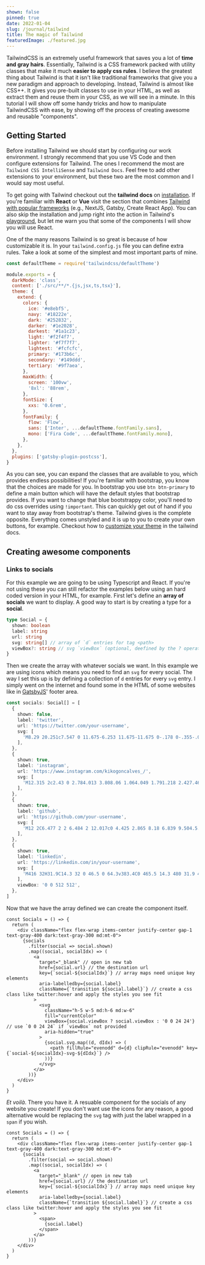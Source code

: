 ```yaml
---
shown: false
pinned: true
date: 2022-01-04
slug: /journal/tailwind
title: The magic of Tailwind
featuredImage: ./featured.jpg
---
```


TailwindCSS is an extremely useful framework that saves you a lot of **time and gray hairs**. Essentially, Tailwind is a CSS framework packed with utility classes that make it much **easier to apply css rules**. I believe the greatest thing about Tailwind is that it isn't like traditional frameworks that give you a new paradigm and approach to developing. Instead, Tailwind is almost like CSS++. It gives you pre-built classes to use in your HTML, as well as extract them and reuse them in your CSS, as we will see in a minute. In this tutorial I will show off some handy tricks and how to manipulate TailwindCSS with ease, by showing off the process of creating awesome and reusable "components".

## Getting Started

Before installing Tailwind we should start by configuring our work environment. I strongly recommend that you use VS Code and then configure extensions for Tailwind. The ones I recommend the most are `Tailwind CSS IntelliSense` and `Tailwind Docs`. Feel free to add other extensions to your environment, but these two are the most common and I would say most useful.

To get going with Tailwind checkout out the **tailwind docs** on [installation](https://tailwindcss.com/docs/installation). If you're familiar with **React** or **Vue** visit the section that combines [Tailwind with popular frameworks](https://tailwindcss.com/docs/installation/framework-guides) (e.g., NextJS, Gatsby, Create React App). You can also skip the installation and jump right into the action in Tailwind's [playground](play.tailwindcss.com/), but let me warn you that some of the components I will show you will use React.

One of the many reasons Tailwind is so great is because of how customizable it is. In your `tailwind.config.js` file you can define extra rules. Take a look at some of the simplest and most important parts of mine.

```js
const defaultTheme = require('tailwindcss/defaultTheme')

module.exports = {
  darkMode: 'class',
  content: ['./src/**/*.{js,jsx,ts,tsx}'],
  theme: {
    extend: {
      colors: {
        ice: '#e8ebf5',
        navy: '#18222e',
        dark: '#252832',
        darker: '#1e2028',
        darkest: '#1a1c23',
        light: '#f2f4f7',
        lighter: '#f7f7f7',
        lightest: '#fcfcfc',
        primary: '#173b6c',
        secondary: '#149ddd',
        tertiary: '#9f7aea',
      },
      maxWidth: {
        screen: '100vw',
        '8xl': '88rem',
      },
      fontSize: {
        xxs: '0.6rem',
      },
      fontFamily: {
        flow: 'Flow',
        sans: ['Inter', ...defaultTheme.fontFamily.sans],
        mono: ['Fira Code', ...defaultTheme.fontFamily.mono],
      },
    },
  },
  plugins: ['gatsby-plugin-postcss'],
}
```

As you can see, you can expand the classes that are available to you, which provides endless possibilities! If you're familiar with bootstrap, you know that the choices are made for you. In bootstrap you use `btn btn-primary` to define a main button which will have the default styles that bootstrap provides. If you want to change that blue bootstrappy color, you'll need to do css overrides using `!important`. This can quickly get out of hand if you want to stay away from bootstrap's theme. Tailwind gives is the complete opposite. Everything comes unstyled and it is up to you to create your own buttons, for example. Checkout how to [customize your theme](https://tailwindcss.com/docs/adding-custom-styles) in the tailwind docs.

## Creating awesome components

### Links to socials

For this example we are going to be using Typescript and React. If you're not using these you can still refactor the examples below using an hard coded version in your HTML, for example. First let's define an **array of socials** we want to display. A good way to start is by creating a type for a **social**.

```ts
type Social = {
  shown: boolean
  label: string
  url: string
  svg: string[] // array of `d` entries for tag <path>
  viewBox?: string // svg `viewBox` (optional, deefined by the ? operator)
}
```

Then we create the array with whatever socials we want. In this example we are using icons which means you need to find an `svg` for every social. The way I set this up is by defining a collection of `d` entries for every `svg` entry. I simply went on the internet and found some in the HTML of some websites like in [GatsbyJS](https://www.gatsbyjs.com/)' footer area.

```ts
const socials: Social[] = [
  {
    shown: false,
    label: 'twitter',
    url: 'https://twitter.com/your-username',
    svg: [
      'M8.29 20.251c7.547 0 11.675-6.253 11.675-11.675 0-.178 0-.355-.012-.53A8.348 8.348 0 0022 5.92a8.19 8.19 0 01-2.357.646 4.118 4.118 0 001.804-2.27 8.224 8.224 0 01-2.605.996 4.107 4.107 0 00-6.993 3.743 11.65 11.65 0 01-8.457-4.287 4.106 4.106 0 001.27 5.477A4.072 4.072 0 012.8 9.713v.052a4.105 4.105 0 003.292 4.022 4.095 4.095 0 01-1.853.07 4.108 4.108 0 003.834 2.85A8.233 8.233 0 012 18.407a11.616 11.616 0 006.29 1.84',
    ],
  },
  {
    shown: true,
    label: 'instagram',
    url: 'https://www.instagram.com/kikogoncalves_/',
    svg: [
      'M12.315 2c2.43 0 2.784.013 3.808.06 1.064.049 1.791.218 2.427.465a4.902 4.902 0 011.772 1.153 4.902 4.902 0 011.153 1.772c.247.636.416 1.363.465 2.427.048 1.067.06 1.407.06 4.123v.08c0 2.643-.012 2.987-.06 4.043-.049 1.064-.218 1.791-.465 2.427a4.902 4.902 0 01-1.153 1.772 4.902 4.902 0 01-1.772 1.153c-.636.247-1.363.416-2.427.465-1.067.048-1.407.06-4.123.06h-.08c-2.643 0-2.987-.012-4.043-.06-1.064-.049-1.791-.218-2.427-.465a4.902 4.902 0 01-1.772-1.153 4.902 4.902 0 01-1.153-1.772c-.247-.636-.416-1.363-.465-2.427-.047-1.024-.06-1.379-.06-3.808v-.63c0-2.43.013-2.784.06-3.808.049-1.064.218-1.791.465-2.427a4.902 4.902 0 011.153-1.772A4.902 4.902 0 015.45 2.525c.636-.247 1.363-.416 2.427-.465C8.901 2.013 9.256 2 11.685 2h.63zm-.081 1.802h-.468c-2.456 0-2.784.011-3.807.058-.975.045-1.504.207-1.857.344-.467.182-.8.398-1.15.748-.35.35-.566.683-.748 1.15-.137.353-.3.882-.344 1.857-.047 1.023-.058 1.351-.058 3.807v.468c0 2.456.011 2.784.058 3.807.045.975.207 1.504.344 1.857.182.466.399.8.748 1.15.35.35.683.566 1.15.748.353.137.882.3 1.857.344 1.054.048 1.37.058 4.041.058h.08c2.597 0 2.917-.01 3.96-.058.976-.045 1.505-.207 1.858-.344.466-.182.8-.398 1.15-.748.35-.35.566-.683.748-1.15.137-.353.3-.882.344-1.857.048-1.055.058-1.37.058-4.041v-.08c0-2.597-.01-2.917-.058-3.96-.045-.976-.207-1.505-.344-1.858a3.097 3.097 0 00-.748-1.15 3.098 3.098 0 00-1.15-.748c-.353-.137-.882-.3-1.857-.344-1.023-.047-1.351-.058-3.807-.058zM12 6.865a5.135 5.135 0 110 10.27 5.135 5.135 0 010-10.27zm0 1.802a3.333 3.333 0 100 6.666 3.333 3.333 0 000-6.666zm5.338-3.205a1.2 1.2 0 110 2.4 1.2 1.2 0 010-2.4z',
    ],
  },
  {
    shown: true,
    label: 'github',
    url: 'https://github.com/your-username',
    svg: [
      'M12 2C6.477 2 2 6.484 2 12.017c0 4.425 2.865 8.18 6.839 9.504.5.092.682-.217.682-.483 0-.237-.008-.868-.013-1.703-2.782.605-3.369-1.343-3.369-1.343-.454-1.158-1.11-1.466-1.11-1.466-.908-.62.069-.608.069-.608 1.003.07 1.531 1.032 1.531 1.032.892 1.53 2.341 1.088 2.91.832.092-.647.35-1.088.636-1.338-2.22-.253-4.555-1.113-4.555-4.951 0-1.093.39-1.988 1.029-2.688-.103-.253-.446-1.272.098-2.65 0 0 .84-.27 2.75 1.026A9.564 9.564 0 0112 6.844c.85.004 1.705.115 2.504.337 1.909-1.296 2.747-1.027 2.747-1.027.546 1.379.202 2.398.1 2.651.64.7 1.028 1.595 1.028 2.688 0 3.848-2.339 4.695-4.566 4.943.359.309.678.92.678 1.855 0 1.338-.012 2.419-.012 2.747 0 .268.18.58.688.482A10.019 10.019 0 0022 12.017C22 6.484 17.522 2 12 2z',
    ],
  },
  {
    shown: true,
    label: 'linkedin',
    url: 'https://linkedin.com/in/your-username',
    svg: [
      'M416 32H31.9C14.3 32 0 46.5 0 64.3v383.4C0 465.5 14.3 480 31.9 480H416c17.6 0 32-14.5 32-32.3V64.3c0-17.8-14.4-32.3-32-32.3zM135.4 416H69V202.2h66.5V416zm-33.2-243c-21.3 0-38.5-17.3-38.5-38.5S80.9 96 102.2 96c21.2 0 38.5 17.3 38.5 38.5 0 21.3-17.2 38.5-38.5 38.5zm282.1 243h-66.4V312c0-24.8-.5-56.7-34.5-56.7-34.6 0-39.9 27-39.9 54.9V416h-66.4V202.2h63.7v29.2h.9c8.9-16.8 30.6-34.5 62.9-34.5 67.2 0 79.7 44.3 79.7 101.9V416z',
    ],
    viewBox: '0 0 512 512',
  },
]
```

Now that we have the array defined we can create the component itself.

```tsx
const Socials = () => {
  return (
    <div className="flex flex-wrap items-center justify-center gap-1 text-gray-400 dark:text-gray-300 md:mt-0">
      {socials
        .filter(social => social.shown)
        .map((social, socialIdx) => (
          <a
            target="_blank" // open in new tab
            href={social.url} // the destination url
            key={`social-${socialIdx}`} // array maps need unique key elements
            aria-labelledby={social.label}
            className={`transition ${social.label}`} // create a css class like twitter:hover and apply the styles you see fit
          >
            <svg
              className="h-5 w-5 md:h-6 md:w-6"
              fill="currentColor"
              viewBox={social.viewBox ? social.viewBox : '0 0 24 24'} // use `0 0 24 24` if `viewBox` not provided
              aria-hidden="true"
            >
              {social.svg.map((d, dIdx) => (
                <path fillRule="evenodd" d={d} clipRule="evenodd" key={`social-${socialIdx}-svg-${dIdx}`} />
              ))}
            </svg>
          </a>
        ))}
    </div>
  )
}
```

_Et voilà_. There you have it. A resuable component for the socials of any website you create! If you don't want use the icons for any reason, a good alternative would be replacing the `svg` tag with just the label wrapped in a `span` if you wish.

```tsx{14-16}
const Socials = () => {
  return (
    <div className="flex flex-wrap items-center justify-center gap-1 text-gray-400 dark:text-gray-300 md:mt-0">
      {socials
        .filter(social => social.shown)
        .map((social, socialIdx) => (
          <a
            target="_blank" // open in new tab
            href={social.url} // the destination url
            key={`social-${socialIdx}`} // array maps need unique key elements
            aria-labelledby={social.label}
            className={`transition ${social.label}`} // create a css class like twitter:hover and apply the styles you see fit
          >
            <span>
              {social.label}
            </span>
          </a>
        ))}
    </div>
  )
}
```
